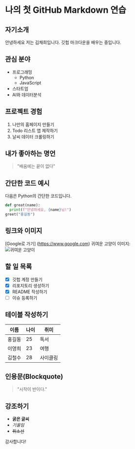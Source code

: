 # 나의 첫 GitHub Markdown 연습
## 자기소개
안녕하세요 저는 김채희입니다. 깃헙 마크다운을 배우는 중입니다.
## 관심 분야
- 프로그래밍
  - Python
  - JavaScript
- 스타트업
- AI와 데이터분석
## 프로젝트 경험
1. 나만의 홈페이지 만들기
2. Todo 리스트 앱 제작하기
3. 날씨 데이터 크롤링하기

## 내가 좋아하는 명언
> "배움에는 끝이 없다"

## 간단한 코드 예시
다음은 Python의 간단한 코드입니다.
```python
def great(name):
  print(f"안녕하세요, {name}님!")
greet("홍길동")
```
## 링크와 이미지
[Google로 가기] (https://www.google.com)
귀여운 고양이 이미지:
![귀여운 고양이](https://t3.ftcdn.net/jpg/01/04/40/06/360_F_104400672_zCaPIFbYT1dXdzN85jso7NV8M6uwpKtf.jpg)

## 할 일 목록
- [x] 깃헙 계정 만들기
- [x] 리포지토리 생성하기
- [x] README 작성하기
- [ ] 이슈 등록하기

## 테이블 작성하기
| 이름 | 나이 | 취미 |
|------|----|------|
| 홍길동 | 25 | 독서 |
| 이영희 | 23 | 여행 |
| 김철수 | 28 | 사이클링 |

## 인용문(Blockquote)
> "시작이 반이다."

## 강조하기
- **굵은 글씨**
- *기울임*
- ~~취소선~~

감사합니다!

